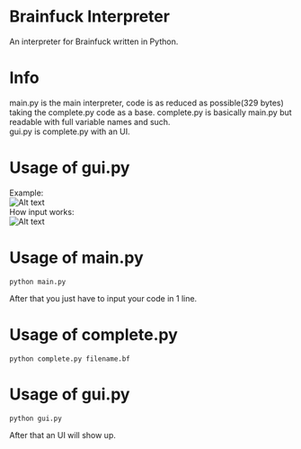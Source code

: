 # Brainfuck Interpreter
An interpreter for Brainfuck written in Python.  

# Info
main.py is the main interpreter, code is as reduced as possible(329 bytes) taking the complete.py code as a base. 
complete.py is basically main.py but readable with full variable names and such.  
gui.py is complete.py with an UI. 

# Usage of gui.py
Example:  
![Alt text](https://i.imgur.com/DZc2B8V.png)  
How input works:  
![Alt text](https://i.imgur.com/TvQgCYG.png)

# Usage of main.py
```
python main.py
```
After that you just have to input your code in 1 line.
# Usage of complete.py
```
python complete.py filename.bf
```
# Usage of gui.py
```
python gui.py
```
After that an UI will show up.
